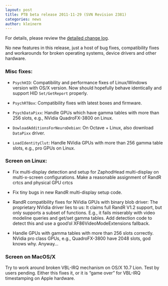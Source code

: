 ```yaml
---
layout: post
title: PTB beta release 2011-11-29 (SVN Revision 2381)
categories: news
author: kleinerm
---
```


For details, please review the [detailed change
log](http://code.google.com/p/psychtoolbox-3/source/detail?r=2381).

No new features in this release, just a host of bug fixes, compatibility
fixes and workarounds for broken operating systems, device drivers and
other hardware.

### Misc fixes:

-   `PsychHID`: Compatibility and performance fixes of Linux/Windows
    version with OS/X version. Now should hopefully behave identically
    and support HID `Set/GetReport` properly.

-   `PsychRTBox`: Compatibility fixes with latest boxes and firmware.

-   `PsychDataPixx`: Handle GPUs which have gamma tables with more than
    256 slots, e.g., NVidia QuadroFX-3800 on Linux.

-   `DowloadAdditionsForNeuroDebian`: On Octave + Linux, also download
    `DataPixx` driver.

-   `LoadIdentityClut`: Handle NVidia GPUs with more than 256 gamma
    table slots, e.g., pro GPUs on Linux.

### Screen on Linux:

-   Fix multi-display detection and setup for ZaphodHead multi-display
    on multi-x-screen configurations. Make a reasonable assignment of
    RandR crtcs and physical GPU crtcs

-   Fix tiny bugs in new RandR multi-display setup code.

-   RandR compatibility fixes for NVidia GPUs with binary blob driver:
    The proprietary NVidia driver lies to us: It claims full RandR V1.2
    support, but only supports a subset of functions. E.g., it fails
    miserably with video modeline queries and get/set gamma tables. Add
    detection code to detect this and use a good’ol
    XF86VideoModeExtensions fallback.

-   Handle GPUs with gamma tables with more than 256 slots correctly.
    NVidia pro class GPUs, e.g., QuadroFX-3800 have 2048 slots, god
    knows why. Anyway…

### Screen on MacOS/X

Try to work around broken VBL-IRQ mechanism on OS/X 10.7 Lion. Test by
users pending. Either this fixes it, or it is “game over” for VBL-IRQ
timestamping on Apple hardware.
